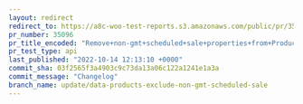 ```yaml
---
layout: redirect
redirect_to: https://a8c-woo-test-reports.s3.amazonaws.com/public/pr/35096/api/index.html
pr_number: 35096
pr_title_encoded: "Remove+non-gmt+scheduled+sale+properties+from+Product+type"
pr_test_type: api
last_published: "2022-10-14 12:13:10 +0000"
commit_sha: 03f2565f3a4903c9c73da13a06c122a1241e1a3a
commit_message: "Changelog"
branch_name: update/data-products-exclude-non-gmt-scheduled-sale
---
```

